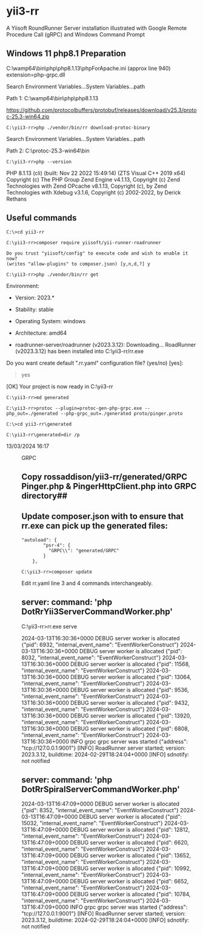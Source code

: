 # yii3-rr
A Yiisoft RoundRunner Server installation illustrated with Google Remote Procedure Call (gRPC) and Windows Command Prompt

## Windows 11 php8.1 Preparation ##
C:\wamp64\bin\php\php8.1.13\phpForApache.ini (approx line 940) extension=php-grpc.dll

Search Environment Variables...System Variables...path

Path 1: C:\wamp64\bin\php\php8.1.13

https://github.com/protocolbuffers/protobuf/releases/download/v25.3/protoc-25.3-win64.zip
````
C:\yii3-rr>php ./vendor/bin/rr download-protoc-binary
````

Search Environment Variables...System Variables...path

Path 2: C:\protoc-25.3-win64\bin  

````
C:\yii3-rr>php --version
````

PHP 8.1.13 (cli) (built: Nov 22 2022 15:49:14) (ZTS Visual C++ 2019 x64)
Copyright (c) The PHP Group
Zend Engine v4.1.13, Copyright (c) Zend Technologies
    with Zend OPcache v8.1.13, Copyright (c), by Zend Technologies
    with Xdebug v3.1.6, Copyright (c) 2002-2022, by Derick Rethans

## Useful commands ##
````
C:\>cd yii3-rr
````

````
C:\yii3-rr>composer require yiisoft/yii-runner-roadrunner
````

````
Do you trust "yiisoft/config" to execute code and wish to enable it now? 
(writes "allow-plugins" to composer.json) [y,n,d,?] y
````

````
C:\yii3-rr>php ./vendor/bin/rr get
````

 Environment:
   - Version:          2023.*
   - Stability:        stable
   - Operating System: windows
   - Architecture:     amd64

  - roadrunner-server/roadrunner (v2023.3.12): Downloading...
RoadRunner (v2023.3.12) has been installed into C:\yii3-rr/rr.exe

 Do you want create default ".rr.yaml" configuration file? (yes/no) [yes]:
 > yes

 [OK] Your project is now ready in C:\yii3-rr


````
C:\yii3-rr>md generated
````

````
C:\yii3-rr>protoc --plugin=protoc-gen-php-grpc.exe --php_out=./generated --php-grpc_out=./generated proto/pinger.proto
````

````
C:\>cd yii3-rr\generated
````

````
C:\yii3-rr\generated>dir /p
````

13/03/2024  16:17    <DIR>          GRPC

## Copy rossaddison/yii3-rr/generated/GRPC Pinger.php & PingerHttpClient.php into GRPC directory##

## Update composer.json with to ensure that rr.exe can pick up the generated files: ##

````
"autoload": {
        "psr-4": {
          "GRPC\\": "generated/GRPC"  
        }
    },
````

````
C:\yii3-rr>composer update
````

Edit rr.yaml line 3 and 4 commands interchangeably.

## server: command: 'php DotRrYii3ServerCommandWorker.php' #

C:\yii3-rr>rr.exe serve

2024-03-13T16:30:36+0000        DEBUG   server          worker is allocated     {"pid": 6932, "internal_event_name": "EventWorkerConstruct"}
2024-03-13T16:30:36+0000        DEBUG   server          worker is allocated     {"pid": 8032, "internal_event_name": "EventWorkerConstruct"}
2024-03-13T16:30:36+0000        DEBUG   server          worker is allocated     {"pid": 11568, "internal_event_name": "EventWorkerConstruct"}
2024-03-13T16:30:36+0000        DEBUG   server          worker is allocated     {"pid": 13064, "internal_event_name": "EventWorkerConstruct"}
2024-03-13T16:30:36+0000        DEBUG   server          worker is allocated     {"pid": 9536, "internal_event_name": "EventWorkerConstruct"}
2024-03-13T16:30:36+0000        DEBUG   server          worker is allocated     {"pid": 9432, "internal_event_name": "EventWorkerConstruct"}
2024-03-13T16:30:36+0000        DEBUG   server          worker is allocated     {"pid": 13920, "internal_event_name": "EventWorkerConstruct"}
2024-03-13T16:30:36+0000        DEBUG   server          worker is allocated     {"pid": 6808, "internal_event_name": "EventWorkerConstruct"}
2024-03-13T16:30:36+0000        INFO    grpc            grpc server was started {"address": "tcp://127.0.0.1:9001"}
[INFO] RoadRunner server started; version: 2023.3.12, buildtime: 2024-02-29T18:24:04+0000
[INFO] sdnotify: not notified

##  server: command: 'php DotRrSpiralServerCommandWorker.php' #

2024-03-13T16:47:09+0000        DEBUG   server          worker is allocated     {"pid": 8352, "internal_event_name": "EventWorkerConstruct"}
2024-03-13T16:47:09+0000        DEBUG   server          worker is allocated     {"pid": 15032, "internal_event_name": "EventWorkerConstruct"}
2024-03-13T16:47:09+0000        DEBUG   server          worker is allocated     {"pid": 12812, "internal_event_name": "EventWorkerConstruct"}
2024-03-13T16:47:09+0000        DEBUG   server          worker is allocated     {"pid": 6620, "internal_event_name": "EventWorkerConstruct"}
2024-03-13T16:47:09+0000        DEBUG   server          worker is allocated     {"pid": 13652, "internal_event_name": "EventWorkerConstruct"}
2024-03-13T16:47:09+0000        DEBUG   server          worker is allocated     {"pid": 10992, "internal_event_name": "EventWorkerConstruct"}
2024-03-13T16:47:09+0000        DEBUG   server          worker is allocated     {"pid": 6652, "internal_event_name": "EventWorkerConstruct"}
2024-03-13T16:47:09+0000        DEBUG   server          worker is allocated     {"pid": 10784, "internal_event_name": "EventWorkerConstruct"}
2024-03-13T16:47:09+0000        INFO    grpc            grpc server was started {"address": "tcp://127.0.0.1:9001"}
[INFO] RoadRunner server started; version: 2023.3.12, buildtime: 2024-02-29T18:24:04+0000
[INFO] sdnotify: not notified
